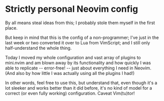 # Strictly personal Neovim config

By all means steal ideas from this; I probably stole them myself in the first place.

But keep in mind that this is the config of a non-programmer; I've just in the last
week or two converted it over to Lua from VimScript; and I still only half-understand
the whole thing.

Today I moved my whole configuration and vast array of plugins to mini.nvim and am blown 
away by its functionality and how quickly I was able to replicate -- error-free! -- just 
about everything I need in Neovim. (And also by how little I was actually using all the 
plugins I had!)

In other words, feel free to use this, but understand that, even though it's a lot sleeker 
and works better than it did before, it's no kind of model for a correct (or even fully 
working) configuration. Caveat Vim(tu)tor!
